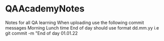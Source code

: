 # QAAcademyNotes
Notes for all QA learning
When uploading use the following commit messages
  Morning <date>
  Lunch time <date>
  End of day <time>
    <date> should use format dd.mm.yy
        i.e git commit -m "End of day 01.01.22 
